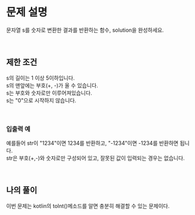 # 문제 설명
문자열 s를 숫자로 변환한 결과를 반환하는 함수, solution을 완성하세요.

<br>

## 제한 조건
s의 길이는 1 이상 5이하입니다.<br>
s의 맨앞에는 부호(+, -)가 올 수 있습니다.<br>
s는 부호와 숫자로만 이루어져있습니다.<br>
s는 "0"으로 시작하지 않습니다.

<br>

### 입출력 예
예를들어 str이 "1234"이면 1234를 반환하고, "-1234"이면 -1234를 반환하면 됩니다.<br>
str은 부호(+,-)와 숫자로만 구성되어 있고, 잘못된 값이 입력되는 경우는 없습니다.

<br>

## 나의 풀이
이번 문제는 kotlin의 toInt()메소드를 알면 충분히 해결할 수 있는 문제이다.